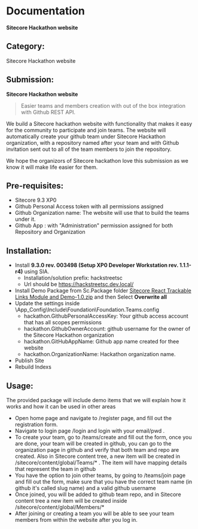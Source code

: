 # Documentation

**Sitecore Hackathon website**

## Category:
Sitecore Hackathon website

## Submission:
**Sitecore Hackathon website** 
> Easier teams and members creation with out of the box integration with Github REST API.

We build a Sitecore hackathon website with functionality that makes it easy for the community to participate and join teams. The website will automatically create your github team under Sitecore Hackathon organization, with a repository named after your team and with Github invitation sent out to all of the team members to join the repository.

We hope the organizors of Sitecore hackathon love this submission as we know it will make life easier for them.

## Pre-requisites:

- Sitecore 9.3 XP0
- Github Personal Access token with all permissions assigned
- Github Organization name: The website will use that to build the teams under it.
- Github App : with "Administration" permission assigned for both Repository and Organization

## Installation:

- Install **9.3.0 rev. 003498 (Setup XP0 Developer Workstation rev. 1.1.1-r4)** using SIA.
  - Installation/solution prefix: hackstreetsc
  - Url should be https://hackstreetsc.dev.local/
- Install Demo Package from Sc.Package folder [Sitecore React Trackable Links Module and Demo-1.0.zip](https://github.com/Sitecore-Hackathon/2019-Sitecorps/raw/master/sc.package/Sitecore%20React%20Trackable%20Links%20Module%20and%20Demo-1.0.zip "Sitecore React Trackable Links Module and Demo-1.0.zip")  and then Select **Overwrite all**
- Update the settings inside \App_Config\Include\Foundation\Foundation.Teams.config
  - hackathon.GithubPersonalAccessKey: Your github access account that has all scopes permissions
  - hackathon.GithubOwnerAccount: github username for the owner of the Sitecore Hackathon organization
  - hackathon.GitHubAppName: Github app name created for thee website
  - hackathon.OrganizationName: Hackathon organization name.
- Publish Site
- Rebuild Indexs

## Usage:

The provided package will include demo items that we will explain how it works and how it can be used in other areas

-  Open home page and navigate to /register page, and fill out the registration form.
-  Navigate to login page /login and login with your email/pwd .
-  To create your team, go to /teams/create and fill out the form, once you are done, your team will be created in github, you can go to the organization page in github and verify that both team and repo are created. Also in Sitecore content tree, a new item will be created in /sitecore/content/global/Teams/* . The item will have mapping details that represent the team in github
-  You have the option to join other teams, by going to /teams/join page and fill out the form, make sure that you have the correct team name (in github it's called slug name) and a valid github username
- Once joined, you will be added to github team repo, and in Sitecore content tree a new item will be created inside /sitecore/content/global/Members/*
- After joining or creating a team you will be able to see your team members from within the website after you log in.
